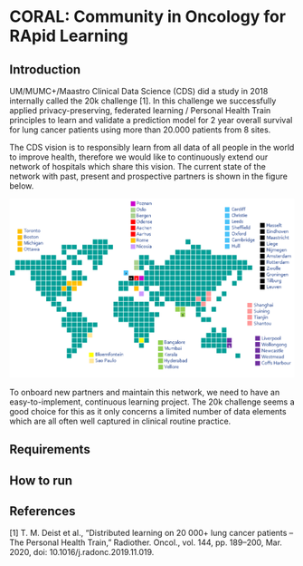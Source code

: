 # CORAL: Community in Oncology for RApid Learning

## Introduction

UM/MUMC+/Maastro Clinical Data Science (CDS) did a study in 2018 internally 
called the 20k challenge [1]. In this challenge we successfully applied 
privacy-preserving, federated learning / Personal Health Train principles 
to learn and validate a prediction model for 2 year overall survival for 
lung cancer patients using more than 20.000 patients from 8 sites. 

The CDS vision is to responsibly learn from all data of all people in the world 
to improve health, therefore we would like to continuously extend our 
network of hospitals which share this vision. The current state of the network 
with past, present and prospective partners is shown in the figure below. 

 ![CORAL network](./figures/coral_network.png)

To onboard new partners and maintain this network, we need to have an 
easy-to-implement, continuous learning project. The 20k challenge seems a 
good choice for this as it only concerns a limited number of data elements 
which are all often well captured in clinical routine practice.

## Requirements

## How to run

## References

[1] T. M. Deist et al., “Distributed learning on 20 000+ lung cancer patients – 
The Personal Health Train,” Radiother. Oncol., vol. 144, pp. 189–200, Mar. 2020, 
doi: 10.1016/j.radonc.2019.11.019.